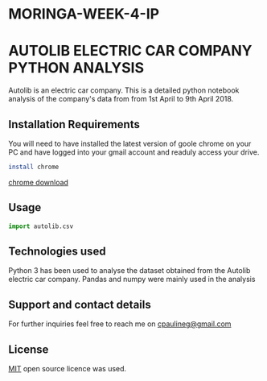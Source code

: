 # MORINGA-WEEK-4-IP

# AUTOLIB ELECTRIC CAR COMPANY PYTHON ANALYSIS

Autolib is an electric car company.
This is a detailed python notebook analysis of the company's data from
from 1st April to 9th April 2018.


## Installation Requirements

You will need to have installed the latest version of goole chrome on your
PC and have logged into your gmail account and readuly access your drive.

```bash
install chrome
```
[chrome download](https://www.google.com/search?q=chrome+download&oq=chrome+dow&aqs=chrome.0.0j69i57j0l6.3684j0j7&sourceid=chrome&ie=UTF-8)

## Usage

```python
import autolib.csv
```

## Technologies used
Python 3 has been used to analyse the dataset obtained from the Autolib electric car company.
Pandas and numpy were mainly used in the analysis

## Support and contact details
For further inquiries feel free to reach me on cpaulineg@gmail.com

## License
[MIT](https://choosealicense.com/licenses/mit/) open source licence was used.


